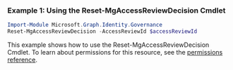 ### Example 1: Using the Reset-MgAccessReviewDecision Cmdlet
```powershell
Import-Module Microsoft.Graph.Identity.Governance
Reset-MgAccessReviewDecision -AccessReviewId $accessReviewId
```
This example shows how to use the Reset-MgAccessReviewDecision Cmdlet.
To learn about permissions for this resource, see the [permissions reference](/graph/permissions-reference).
